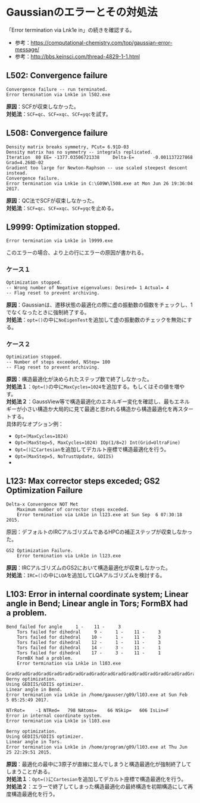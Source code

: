 # Gaussianのエラーとその対処法
「Error termination via Lnk1e in」の続きを確認する。
- 参考：https://computational-chemistry.com/top/gaussian-error-message/
- 参考：http://bbs.keinsci.com/thread-4829-1-1.html

## L502: Convergence failure
```
Convergence failure -- run terminated.
Error termination via Lnk1e in l502.exe
```
**原因**：SCFが収束しなかった。  
**対処法**：`SCF=qc`、`SCF=xqc`、`SCF=yqc`を試す。  

## L508: Convergence failure
```
Density matrix breaks symmetry, PCut= 6.91D-03
Density matrix has no symmetry -- integrals replicated.
Iteration  80 EE= -1377.03506721338     Delta-E=       -0.001137227868 Grad=4.268D-02
Gradient too large for Newton-Raphson -- use scaled steepest descent instead.
Convergence failure.
Error termination via Lnk1e in C:\G09W\l508.exe at Mon Jun 26 19:36:04 2017.
```
**原因**：QC法でSCFが収束しなかった。  
**対処法**：`SCF=qc`、`SCF=xqc`、`SCF=yqc`を止める。  

## L9999: Optimization stopped.
```
Error termination via Lnk1e in l9999.exe
```
このエラーの場合、より上の行にエラーの原因が書かれる。
### ケース１
```
Optimization stopped.
-- Wrong number of Negative eigenvalues: Desired= 1 Actual= 4
-- Flag reset to prevent archiving.
```
**原因**：Gaussianは、遷移状態の最適化の際に虚の振動数の個数をチェックし、1でなくなったときに強制終了する。  
**対処法**：`opt=()`の中に`NoEigenTest`を追加して虚の振動数のチェックを無効にする。  
### ケース２
```
Optimization stopped.
-- Number of steps exceeded, NStep= 100
-- Flag reset to prevent archiving.
```
**原因**：構造最適化が決められたステップ数で終了しなかった。  
**対処法１**：`Opt=()`の中に`MaxCycles=1024`を追加する。もしくはその値を増やす。  
**対処法２**：GaussView等で構造最適化のエネルギー変化を確認し、最もエネルギーが小さい構造か大局的に見て最適と思われる構造から構造最適化を再スタートする。  
具体的なオプション例：  
- `Opt=(MaxCycles=1024)`
- `Opt=(MaxStep=5, MaxCycles=1024) IOp(1/8=2) Int(Grid=UltraFine)`
- `Opt=()`に`Cartesian`を追加してデカルト座標で構造最適化を行う。
- `Opt=(MaxStep=5, NoTrustUpdate, GDIIS)`
- 
## L123: Max corrector steps exceded; GS2 Optimization Failure
```
Delta-x Convergence NOT Met
    Maximum number of corrector steps exceded.
    Error termination via Lnk1e in l123.exe at Sun Sep  6 07:30:18 2015.
```
原因：デフォルトのIRCアルゴリズムであるHPCの補正ステップが収束しなかった。  
```
GS2 Optimization Failure.
    Error termination via Lnk1e in l123.exe
```
**原因**：IRCアルゴリズムのGS2において構造最適化が収束しなかった。  
**対処法**：`IRC=()`の中に`LQA`を追加してLQAアルゴリズムを検討する。   

## L103: Error in internal coordinate system; Linear angle in Bend; Linear angle in Tors; FormBX had a problem.
```
Bend failed for angle     1 -    11 -     3
    Tors failed for dihedral     9 -     1 -    11 -     3
    Tors failed for dihedral    10 -     1 -    11 -     3
    Tors failed for dihedral    12 -     1 -    11 -     3
    Tors failed for dihedral    14 -     3 -    11 -     1
    Tors failed for dihedral    17 -     3 -    11 -     1
    FormBX had a problem.
    Error termination via Lnk1e in l103.exe
```
```
GradGradGradGradGradGradGradGradGradGradGradGradGradGradGradGradGradGrad
Berny optimization.
Using GEDIIS/GDIIS optimizer.
Linear angle in Bend.
Error termination via Lnk1e in /home/gauuser/g09/l103.exe at Sun Feb  5 05:25:49 2017.
```
```
NTrRot=    -1 NTRed=   798 NAtoms=    66 NSkip=   606 IsLin=F
Error in internal coordinate system.
Error termination via Lnk1e in l103.exe
```
```
Berny optimization.
Using GEDIIS/GDIIS optimizer.
Linear angle in Tors.
Error termination via Lnk1e in /home/program/g09/l103.exe at Thu Jun 25 22:29:51 2015.
```
**原因**：最適化の最中に3原子が直線に並んでしまうと構造最適化が強制終了してしまうことがある。  
**対処法１**：`Opt=()`に`Cartesian`を追加してデカルト座標で構造最適化を行う。  
**対処法２**：エラーで終了してしまった構造最適化の最終構造を初期構造にして再度構造最適化を行う。  

